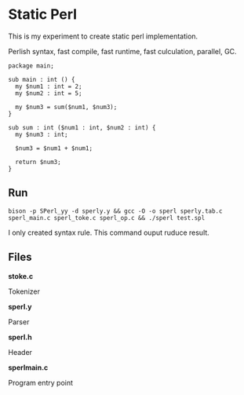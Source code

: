 # Static Perl

This is my experiment to create static perl implementation.

Perlish syntax, fast compile, fast runtime, fast culculation, parallel, GC.

```
package main;

sub main : int () {
  my $num1 : int = 2;
  my $num2 : int = 5;
  
  my $num3 = sum($num1, $num3);
}

sub sum : int ($num1 : int, $num2 : int) {
  my $num3 : int;
  
  $num3 = $num1 + $num1;
  
  return $num3;
}

```

## Run

    bison -p SPerl_yy -d sperly.y && gcc -O -o sperl sperly.tab.c sperl_main.c sperl_toke.c sperl_op.c && ./sperl test.spl

I only created syntax rule. This command ouput ruduce result.

## Files

**stoke.c**

Tokenizer

**sperl.y**

Parser

**sperl.h**

Header

**sperlmain.c**

Program entry point
